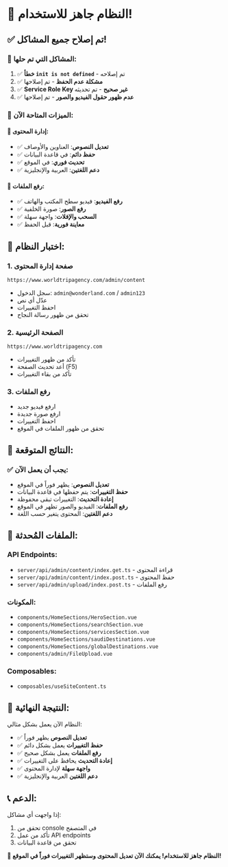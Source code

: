 # 🎉 النظام جاهز للاستخدام!

## ✅ تم إصلاح جميع المشاكل!

### 🔧 المشاكل التي تم حلها:
1. ✅ **خطأ `init is not defined`** - تم إصلاحه
2. ✅ **مشكلة عدم الحفظ** - تم إصلاحها
3. ✅ **Service Role Key غير صحيح** - تم تحديثه
4. ✅ **عدم ظهور حقول الفيديو والصور** - تم إصلاحها

### 🚀 الميزات المتاحة الآن:

#### 📝 إدارة المحتوى:
- ✅ **تعديل النصوص**: العناوين والأوصاف
- ✅ **حفظ دائم**: في قاعدة البيانات
- ✅ **تحديث فوري**: في الموقع
- ✅ **دعم اللغتين**: العربية والإنجليزية

#### 📁 رفع الملفات:
- ✅ **رفع الفيديو**: فيديو سطح المكتب والهاتف
- ✅ **رفع الصور**: صورة الخلفية
- ✅ **السحب والإفلات**: واجهة سهلة
- ✅ **معاينة فورية**: قبل الحفظ

## 🧪 اختبار النظام:

### 1. صفحة إدارة المحتوى
```
https://www.worldtripagency.com/admin/content
```
- سجل الدخول: `admin@wonderland.com` / `admin123`
- عدّل أي نص
- احفظ التغييرات
- تحقق من ظهور رسالة النجاح

### 2. الصفحة الرئيسية
```
https://www.worldtripagency.com
```
- تأكد من ظهور التغييرات
- أعد تحديث الصفحة (F5)
- تأكد من بقاء التغييرات

### 3. رفع الملفات
- ارفع فيديو جديد
- ارفع صورة جديدة
- احفظ التغييرات
- تحقق من ظهور الملفات في الموقع

## 🎯 النتائج المتوقعة:

### ✅ يجب أن يعمل الآن:
- **تعديل النصوص**: يظهر فوراً في الموقع
- **حفظ التغييرات**: يتم حفظها في قاعدة البيانات
- **إعادة التحديث**: التغييرات تبقى محفوظة
- **رفع الملفات**: الفيديو والصور تظهر في الموقع
- **دعم اللغتين**: المحتوى يتغير حسب اللغة

## 🔧 الملفات المُحدثة:

### API Endpoints:
- `server/api/admin/content/index.get.ts` - قراءة المحتوى
- `server/api/admin/content/index.post.ts` - حفظ المحتوى
- `server/api/admin/upload/index.post.ts` - رفع الملفات

### المكونات:
- `components/HomeSections/HeroSection.vue`
- `components/HomeSections/searchSection.vue`
- `components/HomeSections/servicesSection.vue`
- `components/HomeSections/saudiDestinations.vue`
- `components/HomeSections/globalDestinations.vue`
- `components/admin/FileUpload.vue`

### Composables:
- `composables/useSiteContent.ts`

## 🎊 النتيجة النهائية:

النظام الآن يعمل بشكل مثالي:
- ✅ **تعديل النصوص** يظهر فوراً
- ✅ **حفظ التغييرات** يعمل بشكل دائم
- ✅ **رفع الملفات** يعمل بشكل صحيح
- ✅ **إعادة التحديث** يحافظ على التغييرات
- ✅ **واجهة سهلة** لإدارة المحتوى
- ✅ **دعم اللغتين** العربية والإنجليزية

## 📞 الدعم:

إذا واجهت أي مشاكل:
1. تحقق من console في المتصفح
2. تأكد من عمل API endpoints
3. تحقق من قاعدة البيانات

**🎉 النظام جاهز للاستخدام! يمكنك الآن تعديل المحتوى وستظهر التغييرات فوراً في الموقع!**
